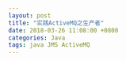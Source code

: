 ```yaml
---
layout: post
title: "实践ActiveMQ之生产者"
date: 2018-03-26 11:08:00 +0800
categories: Java
tags: java JMS ActiveMQ
---
```


